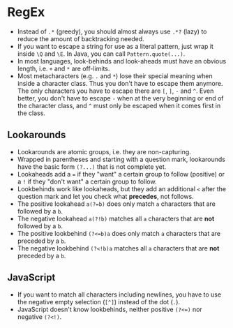 # RegEx

 * Instead of `.*` (greedy), you should almost always use `.*?` (lazy) to reduce the amount of backtracking needed.
 * If you want to escape a string for use as a literal pattern, just wrap it inside `\Q` and `\E`. In Java, you can call `Pattern.quote(...)`.
 * In most languages, look-behinds and look-aheads must have an obvious length, i.e. `+` and `*` are off-limits.
 * Most metacharacters (e.g. `.` and `*`) lose their special meaning when inside a character class. Thus you don't have to escape them anymore. The only characters you have to escape there are `[`, `]`, `-` and `^`. Even better, you don't have to escape `-` when at the very beginning or end of the character class, and `^` must only be escaped when it comes first in the class.

## Lookarounds

 * Lookarounds are atomic groups, i.e. they are non-capturing.
 * Wrapped in parentheses and starting with a question mark, lookarounds have the basic form `(?...)` that is not complete yet.
 * Lookaheads add a `=` if they "want" a certain group to follow (positive) or a `!` if they "don't want" a certain group to follow.
 * Lookbehinds work like lookaheads, but they add an additional `<` after the question mark and let you check what **precedes**, not follows.
 * The positive lookahead `a(?=b)` does only match `a` characters that are followed by a `b`.
 * The negative lookahead `a(?!b)` matches all `a` characters that are **not** followed by a `b`.
 * The positive lookbehind `(?<=b)a` does only match `a` characters that are preceded by a `b`.
 * The negative lookbehind `(?<!b)a` matches all `a` characters that are **not** preceded by a `b`.

## JavaScript

 * If you want to match all characters including newlines, you have to use the negative empty selection (`[^]`) instead of the dot (`.`).
 * JavaScript doesn't know lookbehinds, neither positive `(?<=)` nor negative `(?<!)`.
